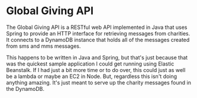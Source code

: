 # Global Giving API
The Global Giving API is a RESTful web API implemented in Java that uses Spring to provide an HTTP interface for retrieving messages from charities. It connects to a DynamoDB instance that holds all of the messages created from sms and mms messages.

This happens to be written in Java and Spring, but that's just because that was the quickest sample application I could get running using Elastic Beanstalk. If I had just a bit more time or to do over, this could just as well be a lambda or maybe an EC2 in Node. But, regardless this isn't doing anything amazing. It's just meant to serve up the charity messages found in the DynamoDB.
